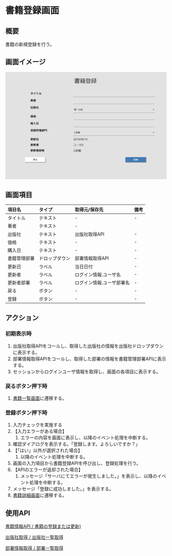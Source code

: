 # 書籍登録画面

## 概要

書籍の新規登録を行う。

## 画面イメージ

![登録画面](images/screen/register.png)

## 画面項目

| 項目名       | タイプ         | 取得元/保存先             | 備考 |
| :----------- | :------------- | :------------------------ | :--- |
| タイトル     | テキスト       | -                         | -    |
| 著者         | テキスト       | -                         |      |
| 出版社       | テキスト       | 出版社取得API             | -    |
| 価格         | テキスト       | -                         | -    |
| 購入日       | テキスト       | -                         | -    |
| 書籍管理部署 | ドロップダウン | 部署情報取得API           | -    |
| 更新日       | ラベル         | 当日日付                  | -    |
| 更新者       | ラベル         | ログイン情報.ユーザ名     | -    |
| 更新者部署   | ラベル         | ログイン情報.ユーザ部署名 | -    |
| 戻る         | ボタン         | -                         | -    |
| 登録         | ボタン         | -                         | -    |

## アクション

### 初期表示時

1. 出版社取得APIをコールし、取得した出版社の情報を出版社ドロップダウンに表示する。
2. 部署情報取得APIをコールし、取得した部署の情報を書籍管理部署APIに表示する。
3. セッションからログインユーザ情報を取得し、画面の各項目に表示する。

### 戻るボタン押下時

1. [書籍一覧画面](list.md)に遷移する。

### 登録ボタン押下時

1. 入力チェックを実施する
2. 【入力エラーがある場合】
   1. エラーの内容を画面に表示し、以降のイベント処理を中断する。
3. 確認ダイアログを表示する。「登録します。よろしいですか？」
4. 【「はい」以外が選択された場合】
   1. 以降のイベント処理を中断する。
5.  画面の入力項目から書籍登録APIを呼び出し、登録処理を行う。
6. 【APIのエラーが返却された場合】
   1. メッセージ「サーバにてエラーが発生しました。」を表示し、以降のイベント処理を中断する。
7. メッセージ「登録に成功しました。」を表示する。
8. [書籍詳細画面](detail.md)に遷移する。

## 使用API

[書籍情報API / 書籍の登録または更新)](https://bookmanagementapi.docs.apiary.io/#reference/0/4/1)

[出版社取得 / 出版社一覧取得](https://bookmanagementapi.docs.apiary.io/#reference/0/0)

[部署情報取得 / 部署一覧取得](https://bookmanagementapi.docs.apiary.io/#reference/0/3/0)